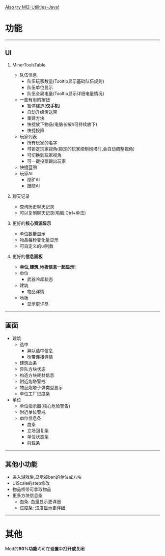 [Also try MI2-Utilities-Java!](https://github.com/BlackDeluxeCat/MI2-Utilities-Java/)

# 功能

---

## UI
1. MinerToolsTable
   * 队伍信息
     * 队伍玩家数量(Tooltip显示基础队伍规则)
     * 队伍单位显示
     * 队伍全局电量(Tooltip显示详细电量情况)
   * 一些有用的按钮
     * 暂停建造(**仅手机**)
     * 自动升级传送带
     * 重建方块
     * 快捷放下物品(电脑长按h可持续放下)
     * 快捷投降
   * 玩家列表
     * 所有玩家的名字
     * 可锁定玩家视角(锁定的玩家控制炮塔时,会自动调整视角)
     * 可切换到玩家视角
     * 可一键投票踢出玩家
   * 快捷蓝图
   * 玩家AI
     * 挖矿AI
     * 跟随AI

2. 聊天记录
   * 查询历史聊天记录
   * 可以复制聊天记录(电脑:Ctrl+单击)

3. 更好的**核心资源显示**
   * 单位数量显示
   * 物品每秒变化量显示
   * 可自定义的ui列数

4. 更好的**信息面板**
   * **单位,建筑,地板信息一起显示!**
   * 单位
     * 武器冷却状态
   * 建筑
     * 物品详情
   * 地板
     * 显示更详尽

---

## 画面
* 建筑
  * 选中
    * 异队选中信息
    * 桥带连接详情
  * 建筑血条
  * 异队方块状态
  * 构造方块耗材信息
  * 附近炮塔警戒
  * 物品炮塔子弹类型显示
  * 单位工厂进度条
* 单位
  * 单位指示器(核心危险警告)
  * 附近单位警戒
  * 单位信息条
    * 血条
    * 立场回复条
    * 单位状态条
    * 荷载条

---

## 其他小功能
* 进入游戏后,显示被ban的单位或方块
* UIScale的step修改
* 物品桥带可拿取物品
* 更多方块信息条
  * 血条: 血量显示更详细
  * 进度条: 进度显示更详细

---

# 其他
Mod的**90%功能**均可在**设置**中**打开或关闭**
